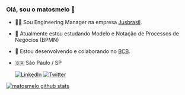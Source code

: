 ### Olá, sou o matosmelo 👋

- 🧑‍💻 Sou Engineering Manager na empresa [Jusbrasil](https://github.com/jusbrasil).
- 📖 Atualmente estou estudando Modelo e Notação de Processos de Negócios (BPMN)
- 🌱 Estou desenvolvendo e colaborando no [BCB](http://www.blackcodebrasil.com.br/).
- 🇧🇷 São Paulo / SP

  <a href="https://br.linkedin.com/in/felipematosmelo"><img alt="LinkedIn" src="https://img.shields.io/badge/LinkedIn-gray?style=flat-square&logo=linkedin"></a>
<a href="https://twitter.com/felipematosmelo"><img alt="Twitter" src="https://img.shields.io/badge/Twitter-gray?style=flat-square&logo=twitter"></a>

[![matosmelo github stats](https://github-readme-stats.vercel.app/api?username=matosmelo&show_icons=true&theme=tokyonight)](https://github.com/matosmelo)

